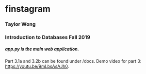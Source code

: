 # finstagram
### Taylor Wong
### Introduction to Databases Fall 2019

##### app.py is the main web application.

Part 3.1a and 3.2b can be found under /docs. Demo video for part 3: https://youtu.be/9mLbsAsAJh0.

